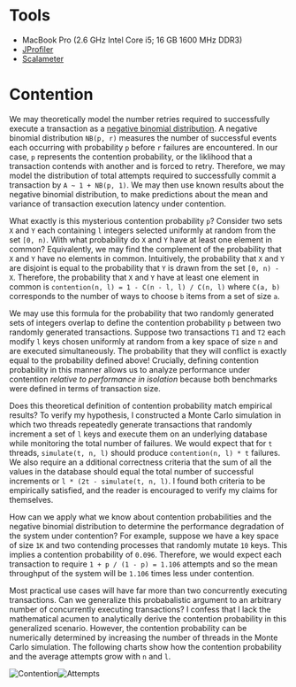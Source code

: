 # Tools
- MacBook Pro (2.6 GHz Intel Core i5; 16 GB 1600 MHz DDR3)
- [JProfiler][1]
- [Scalameter][2]

# Contention
We may theoretically model the number retries required to successfully execute a transaction as a
[negative binomial distribution][3]. A negative binomial distribution ```NB(p, r)``` measures the
number of successful events each occurring with probability ```p``` before ```r``` failures are 
encountered. In our case, ```p``` represents the contention probability, or the liklihood that a
transaction contends with another and is forced to retry. Therefore, we may model the distribution
of total attempts required to successfully commit a transaction by ```A ~ 1 + NB(p, 1)```. We may 
then use known results about the negative binomial distribution, to make predictions about the mean 
and variance of transaction execution latency under contention. 

What exactly is this mysterious contention probability ```p```? Consider two sets ```X``` and 
```Y``` each containing ```l``` integers selected uniformly at random from the set ```[0, n)```. 
With what probability do ```X``` and ```Y``` have at least one element in common? Equivalently, we 
may find the complement of the probability that ```X``` and ```Y``` have no elements in common. 
Intuitively, the probability that ```X``` and ```Y``` are disjoint is equal to the probability that 
```Y``` is drawn from the set ```[0, n) - X```. Therefore, the probability that ```X``` and ```Y``` 
have at least one element in common is ```contention(n, l) = 1 - C(n - l, l) / C(n, l)``` where 
```C(a, b)``` corresponds to the number of ways to choose ```b``` items from a set of size ```a```.

We may use this formula for the probability that two randomly generated sets of integers overlap to
define the contention probability ```p``` between two randomly generated transactions. Suppose two
transactions ```T1``` and ```T2``` each modify ```l``` keys chosen uniformly at random from a key
space of size ```n``` and are executed simultaneously. The probability that they will conflict is
exactly equal to the probability defined above! Crucially, defining contention probability in this
manner allows us to analyze performance under contention *relative to performance in isolation*
because both benchmarks were defined in terms of transaction size. 

Does this theoretical definition of contention probability match empirical results? To verify my
hypothesis, I constructed a Monte Carlo simulation in which two threads repeatedly generate 
transactions that randomly increment a set of ```l``` keys and execute them on an underlying 
database while monitoring the total number of failures. We would expect that for ```t``` threads,
```simulate(t, n, l)``` should produce ```contention(n, l) * t``` failures. We also require an a
dditional correctness criteria that the sum of all the values in the database should equal the total 
number of successful increments or ```l * (2t - simulate(t, n, l)```. I found both criteria to be 
empirically satisfied, and the reader is encouraged to verify my claims for themselves.

How can we apply what we know about contention probabilities and the negative binomial distribution
to determine the performance degradation of the system under contention? For example, suppose we 
have a key space of size ```1K``` and two contending processes that randomly mutate ```10``` keys.
This implies a contention probability of ```0.096```. Therefore, we would expect each transaction to 
require ```1 + p / (1 - p) = 1.106``` attempts and so the mean throughput of the system will be 
```1.106``` times less under contention.

Most practical use cases will have far more than two concurrently executing transactions. Can we
generalize this probabalistic argument to an arbitrary number of concurrently executing 
transactions? I confess that I lack the mathematical acumen to analytically derive the contention
probability in this generalized scenario. However, the contention probability can be numerically
determined by increasing the number of threads in the Monte Carlo simulation. The following charts
show how the contention probability and the average attempts grow with ```n``` and ```l```.

![Contention](../beaker-assets/images/benchmark-contention.png "Contention")![Attempts](../beaker-assets/images/benchmark-attempts.png "Attempts")

[1]: https://www.ej-technologies.com/products/jprofiler/overview.html
[2]: https://scalameter.github.io/
[3]: https://en.wikipedia.org/wiki/Negative_binomial_distribution
